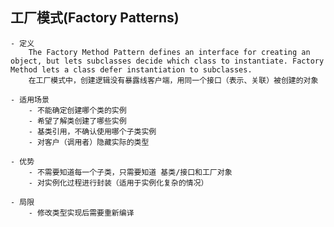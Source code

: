 ## 工厂模式(Factory Patterns)

	- 定义
		The Factory Method Pattern defines an interface for creating an object, but lets subclasses decide which class to instantiate. Factory Method lets a class defer instantiation to subclasses.
		在工厂模式中，创建逻辑没有暴露线客户端，用同一个接口（表示、关联）被创建的对象
		
	- 适用场景
	    - 不能确定创建哪个类的实例
	    - 希望了解类创建了哪些实例
	    - 基类引用，不确认使用哪个子类实例
	    - 对客户（调用者）隐藏实际的类型
	    
	- 优势
	    - 不需要知道每一个子类，只需要知道 基类/接口和工厂对象
	    - 对实例化过程进行封装（适用于实例化复杂的情况）
	
	- 局限
	    - 修改类型实现后需要重新编译